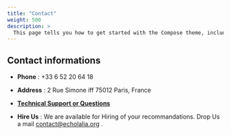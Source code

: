 ```yaml
---
title: "Contact"
weight: 500
description: >
  This page tells you how to get started with the Compose theme, including installation and basic configuration.
---
```


## Contact informations
<!--more-->

- **Phone** : +33 6 52 20 64 18
- **Address** : 2 Rue Simone iff 75012 Paris, France
- [**Technical Support or Questions**](mailto:contact@echolalia.org)

- **Hire Us** :
We are available for Hiring of your recommandations. Drop Us a mail [contact@echolalia.org](mailto:contact@echolalia.org) .